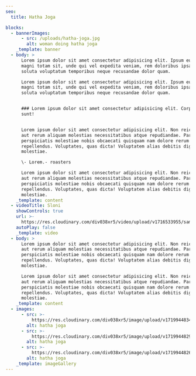 ```yaml
---
seo:
  title: Hatha Joga

blocks:
  - bannerImages:
      - src: /uploads/hatha-joga.jpg
        alt: woman doing hatha joga
    _template: banner
  - body: >
      Lorem ipsum dolor sit amet consectetur adipisicing elit. Ipsum eum modi
      magni totam sit, unde qui vel expedita veniam, rem doloribus ipsa eius
      soluta voluptatum temporibus neque recusandae dolor quam.

      Lorem ipsum dolor sit amet consectetur adipisicing elit. Ipsum eum modi
      magni totam sit, unde qui vel expedita veniam, rem doloribus ipsa eius
      soluta voluptatum temporibus neque recusandae dolor quam.


      ### Lorem ipsum dolor sit amet consectetur adipisicing elit. Corporis,
      sunt!


      Lorem ipsum dolor sit amet consectetur adipisicing elit. Non reiciendis
      aut rerum aliquam molestias necessitatibus atque repudiandae. Pariatur
      perspiciatis molestiae nobis obcaecati quisquam nam dolore rerum
      repellendus. Voluptates, quas dicta! Voluptatem alias debitis dignissimos
      molestiae.

      \- Lorem.- roasters

      Lorem ipsum dolor sit amet consectetur adipisicing elit. Non reiciendis
      aut rerum aliquam molestias necessitatibus atque repudiandae. Pariatur
      perspiciatis molestiae nobis obcaecati quisquam nam dolore rerum
      repellendus. Voluptates, quas dicta! Voluptatem alias debitis dignissimos
      molestiae.
    _template: content
  - videoTitle: Sloni
    showControls: true
    url: >-
      https://res.cloudinary.com/div038xr5/video/upload/v1716533955/samples/elephants.mp4
    autoPlay: false
    _template: video
  - body: >
      Lorem ipsum dolor sit amet consectetur adipisicing elit. Non reiciendis
      aut rerum aliquam molestias necessitatibus atque repudiandae. Pariatur
      perspiciatis molestiae nobis obcaecati quisquam nam dolore rerum
      repellendus. Voluptates, quas dicta! Voluptatem alias debitis dignissimos
      molestiae.

      Lorem ipsum dolor sit amet consectetur adipisicing elit. Non reiciendis
      aut rerum aliquam molestias necessitatibus atque repudiandae. Pariatur
      perspiciatis molestiae nobis obcaecati quisquam nam dolore rerum
      repellendus. Voluptates, quas dicta! Voluptatem alias debitis dignissimos
      molestiae.
    _template: content
  - images:
      - src: >-
          https://res.cloudinary.com/div038xr5/image/upload/v1719944834/zdrava-rutina/hatha-joga/hatha_20yoga_201178187_1280_zzazxq.jpg
        alt: hatha joga
      - src: >-
          https://res.cloudinary.com/div038xr5/image/upload/v1719944829/zdrava-rutina/hatha-joga/Hatha_20Yoga_20Foundations.jpg_nxxnka.jpg
        alt: hatha joga
      - src: >-
          https://res.cloudinary.com/div038xr5/image/upload/v1719944826/zdrava-rutina/hatha-joga/78635074_t7h4yw.jpg
        alt: hatha joga
    _template: imageGallery
---
```


